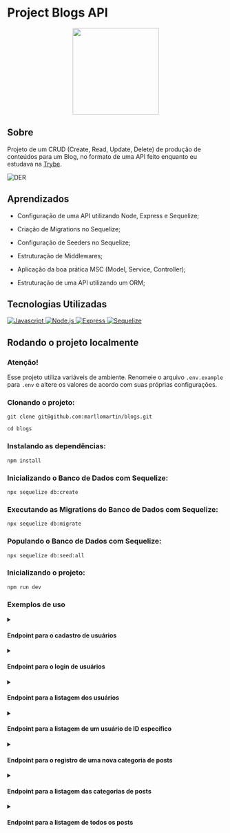 
# Project Blogs API

<div align="center">
<img src=https://i.imgur.com/QL8qzGV.png width="200px">
</div>

## Sobre
Projeto de um CRUD (Create, Read, Update, Delete) de produção de conteúdos para um Blog, no formato de uma API feito
enquanto eu estudava na [Trybe](https://www.betrybe.com/).

![DER](https://github.com/marllomartin/blogs/blob/main/public/der.png)

## Aprendizados

  * Configuração de uma API utilizando Node, Express e Sequelize;

  * Criação de Migrations no Sequelize;

  * Configuração de Seeders no Sequelize;

  * Estruturação de Middlewares;

  * Aplicação da boa prática MSC (Model, Service, Controller);

  * Estruturação de uma API utilizando um ORM;


## Tecnologias Utilizadas

<a href="https://www.javascript.com/">
<img 
     src="https://img.shields.io/badge/javascript-F0DB4F?style=for-the-badge&logo=javascript&logoColor=323330&logoWidth=20"
     alt="Javascript"
/>
</a>
</a>
<a href="https://nodejs.org/en/">
<img
     src="https://img.shields.io/badge/node.js-333333?style=for-the-badge&logo=nodedotjs&logoColor=77B65D&logoWidth=20"
     alt="Node.js"
/>   
</a>
<a href="https://expressjs.com/pt-br/">
<img
     src="https://img.shields.io/badge/express-90C53F?style=for-the-badge&logo=express&logoColor=fff&logoWidth=20"
     alt="Express"
/>   
<a href="https://sequelize.org/">
<img 
    src="https://img.shields.io/badge/sequelize-36457B?style=for-the-badge&logo=sequelize&logoColor=52B0E7&logoWidth=20"
    alt="Sequelize"
/>
</a>
</div>

## Rodando o projeto localmente

### Atenção!
Esse projeto utiliza variáveis de ambiente. Renomeie o arquivo `.env.example` para `.env` e altere os valores de acordo com suas próprias configurações.

### Clonando o projeto:
```
git clone git@github.com:marllomartin/blogs.git

cd blogs
```

### Instalando as dependências:
```
npm install
```
### Inicializando o Banco de Dados com Sequelize:
```
npx sequelize db:create
```
### Executando as Migrations do Banco de Dados com Sequelize:
```
npx sequelize db:migrate
```
### Populando o Banco de Dados com Sequelize:
```
npx sequelize db:seed:all
```
### Inicializando o projeto:
```
npm run dev
```

### Exemplos de uso

<details>
<summary><h4>Endpoint para o cadastro de usuários</h4></summary>
<p><b>POST</b> | http://localhost:3000/user</p>

body:
```json
{
  "displayName": "Brett Wiltshire",
  "email": "brett@email.com",
  "password": "123456",
  "image": "http://4.bp.blogspot.com/_YA50adQ-7vQ/S1gfR_6ufpI/AAAAAAAAAAk/1ErJGgRWZDg/S45/brett.png"
}
```
response:
```json
{
  "token": "eyJhbGciOiJIUzI1NiIsInR5cCI6IkpXVCJ9.eyJwYXlsb2FkIjp7ImlkIjo1LCJkaXNwbGF5TmFtZSI6InVzdWFyaW8gZGUgdGVzdGUiLCJlbWFpbCI6InRlc3RlQGVtYWlsLmNvbSIsImltYWdlIjoibnVsbCJ9LCJpYXQiOjE2MjAyNDQxODcsImV4cCI6MTYyMDY3NjE4N30.Roc4byj6mYakYqd9LTCozU1hd9k_Vw5IWKGL4hcCVG8"
}
```
</details>

<details>
<summary><h4>Endpoint para o login de usuários</h4></summary>
<p><b>POST</b> | http://localhost:3000/login</p>

body:
```json
{
  "email": "lewishamilton@gmail.com",
  "password": "123456"
}
```
response:
```json
{	 
  "token": "eyJhbGciOiJIUzI1NiIsInR5cCI6IkpXVCJ9.eyJkYXRhIjp7ImVtYWlsIjoibGV3aXNoYW1pbHRvbkBnbWFpbC5jb20ifSwiaWF0IjoxNjU2NTI1OTkyLCJleHAiOjE2NTY1Mjk1OTJ9.tTp38nlxbzkIxBBMg-ovUOFMqrEWi9g0fF8P8EnMFyI"
}
```
</details>

<details>
<summary><h4>Endpoint para a listagem dos usuários</h4></summary>
<p><b>GET</b> | http://localhost:3000/user</p>

header:
```
authorization: eyJhbGciOiJIUzI1NiIsInR5cCI6IkpXVCJ9.eyJkYXRhIjp7ImVtYWlsIjoibGV3aXNoYW1pbHRvbkBnbWFpbC5jb20ifSwiaWF0IjoxNjU2NTI3NTUwLCJleHAiOjE2NTY1MzExNTB9.l60No6H5_WSc9H_HDXqz9nGzR3pwmdVEbfCS5LChvrQ
```
response:
```json
[
  {
   "id": 1,
   "displayName": "Lewis Hamilton",
   "email": "lewishamilton@gmail.com",
   "image": "https://upload.wikimedia.org/wikipedia/commons/1/18/Lewis_Hamilton_2016_Malaysia_2.jpg"
  },
  {
   "id": 2,
   "displayName": "Michael Schumacher",
   "email": "MichaelSchumacher@gmail.com",
   "image": "https://sportbuzz.uol.com.br/media/_versions/gettyimages-52491565_widelg.jpg"
 }
]
```
</details>

<details>
<summary><h4>Endpoint para a listagem de um usuário de ID específico</h4></summary>
<p><b>GET</b> | http://localhost:3000/user/1</p>

header:
```
authorization: eyJhbGciOiJIUzI1NiIsInR5cCI6IkpXVCJ9.eyJkYXRhIjp7ImVtYWlsIjoibGV3aXNoYW1pbHRvbkBnbWFpbC5jb20ifSwiaWF0IjoxNjU2NTI3NTUwLCJleHAiOjE2NTY1MzExNTB9.l60No6H5_WSc9H_HDXqz9nGzR3pwmdVEbfCS5LChvrQ
```
response:
```json
 {
  "id": 1,
  "displayName": "Lewis Hamilton",
  "email": "lewishamilton@gmail.com",
  "image": "https://upload.wikimedia.org/wikipedia/commons/1/18/Lewis_Hamilton_2016_Malaysia_2.jpg"
 }
```
</details>

<details>
<summary><h4>Endpoint para o registro de uma nova categoria de posts</h4></summary>
<p><b>POST</b> | http://localhost:3000/categories</p>

header:
```
authorization: eyJhbGciOiJIUzI1NiIsInR5cCI6IkpXVCJ9.eyJkYXRhIjp7ImVtYWlsIjoibGV3aXNoYW1pbHRvbkBnbWFpbC5jb20ifSwiaWF0IjoxNjU2NTI3NTUwLCJleHAiOjE2NTY1MzExNTB9.l60No6H5_WSc9H_HDXqz9nGzR3pwmdVEbfCS5LChvrQ
```

body:
```json
{
  "name": "Typescript"
}
```

response:
```json
{
  "id": 3,
  "name": "Sequelize"
}
```
</details>

<details>
<summary><h4>Endpoint para a listagem das categorias de posts</h4></summary>
<p><b>GET</b> | http://localhost:3000/categories</p>

header:
```
authorization: eyJhbGciOiJIUzI1NiIsInR5cCI6IkpXVCJ9.eyJkYXRhIjp7ImVtYWlsIjoibGV3aXNoYW1pbHRvbkBnbWFpbC5jb20ifSwiaWF0IjoxNjU2NTI3NTUwLCJleHAiOjE2NTY1MzExNTB9.l60No6H5_WSc9H_HDXqz9nGzR3pwmdVEbfCS5LChvrQ
```
response:
```json
[
  {
    "id": 1,
    "name": "Inovação"
  },
  {
    "id": 2,
    "name": "Escola"
  },
  {
    "id": 3,
    "name": "Sequelize"
  }
]
```
</details>

<details>
<summary><h4>Endpoint para a listagem de todos os posts</h4></summary>
<p><b>GET</b> | http://localhost:3000/post</p>

header:
```
authorization: eyJhbGciOiJIUzI1NiIsInR5cCI6IkpXVCJ9.eyJkYXRhIjp7ImVtYWlsIjoibGV3aXNoYW1pbHRvbkBnbWFpbC5jb20ifSwiaWF0IjoxNjU2NTI3NTUwLCJleHAiOjE2NTY1MzExNTB9.l60No6H5_WSc9H_HDXqz9nGzR3pwmdVEbfCS5LChvrQ
```
response:
```json
[
 {
  "id": 1,
  "title": "Post do Ano",
  "content": "Melhor post do ano",
  "userId": 1,
  "published": "2011-08-01T19:58:00.000Z",
  "updated": "2011-08-01T19:58:51.000Z",
  "user": {
   "id": 1,
   "displayName": "Lewis Hamilton",
   "email": "lewishamilton@gmail.com",
   "image": "https://upload.wikimedia.org/wikipedia/commons/1/18/Lewis_Hamilton_2016_Malaysia_2.jpg"
	 },
  "categories": [
   {
    "id": 1,
    "name": "Inovação",
    "PostCategory": {
     "postId": 1,
     "categoryId": 1
    }
   }
  ]
 },
 {
  "id": 2,
  "title": "Vamos que vamos",
  "content": "Foguete não tem ré",
  "userId": 1,
  "published": "2011-08-01T19:58:00.000Z",
  "updated": "2011-08-01T19:58:51.000Z",
  "user": {
   "id": 1,
   "displayName": "Lewis Hamilton",
   "email": "lewishamilton@gmail.com",
   "image": "https://upload.wikimedia.org/wikipedia/commons/1/18/Lewis_Hamilton_2016_Malaysia_2.jpg"
  },
  "categories": [
   {
    "id": 2,
    "name": "Escola",
    "PostCategory": {
     "postId": 2,
     "categoryId": 2
    }
   }
  ]
 }
]
```
</details>
